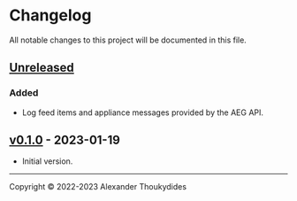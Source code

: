 # Changelog

All notable changes to this project will be documented in this file.

## [Unreleased]
### Added
* Log feed items and appliance messages provided by the AEG API.

## [v0.1.0] - 2023-01-19
* Initial version.

---

Copyright © 2022-2023 Alexander Thoukydides

[Unreleased]:       https://github.com/thoukydides/homebridge-aeg-robot/compare/v0.1.0...HEAD
[v0.1.0]:           https://github.com/thoukydides/homebridge-aeg-robot/releases/tag/v0.1.0